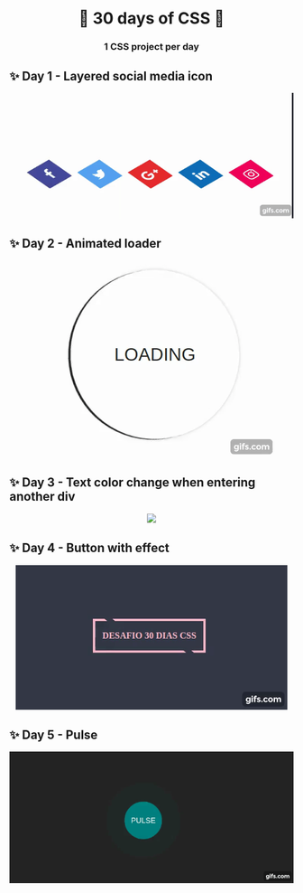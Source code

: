 <h1 align="center">
  <strong>🚀 30 days of CSS 🚀</strong>
</h1>

<h3 align="center">
  1 CSS project per day
</h3>

## ✨ Day 1 - Layered social media icon

<p align="center">
  <img src="assets/day1.gif" />
</p>

## ✨ Day 2 - Animated loader

<p align="center">
  <img src="assets/day2.gif" />
</p>

## ✨ Day 3 - Text color change when entering another div

<p align="center">
  <img src="assets/day3.gif" />
</p>

## ✨ Day 4 - Button with effect

<p align="center">
  <img src="assets/day4.gif" />
</p>

## ✨ Day 5 - Pulse

<p align="center">
  <img src="assets/day5.gif" />
</p>
